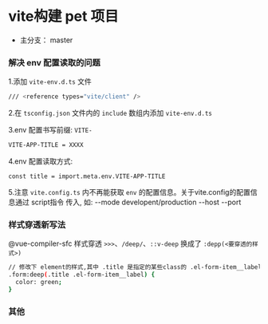# vite构建 pet 项目
- 主分支： master




### 解决 env 配置读取的问题
1.添加 `vite-env.d.ts` 文件
```bash
/// <reference types="vite/client" />
```

2.在 `tsconfig.json` 文件内的 `include` 数组内添加 `vite-env.d.ts`

3.env 配置书写前缀: `VITE-`
```bash
VITE-APP-TITLE = XXXX
```

4.env 配置读取方式:
```
const title = import.meta.env.VITE-APP-TITLE
```

5.注意 `vite.config.ts` 内不再能获取 `env` 的配置信息。关于vite.config的配置信息通过 script指令 传入, 如: --mode developent/production --host --port





### 样式穿透新写法
@vue-compiler-sfc 样式穿透 `>>>`、`/deep/`、`::v-deep` 换成了 `:depp(<要穿透的样式>)`
```bash
// 修改下 element的样式,其中 .title 是指定的某些class的 .el-form-item__label
.form:deep(.title .el-form-item__label) {
  color: green;
}
```






### 其他
